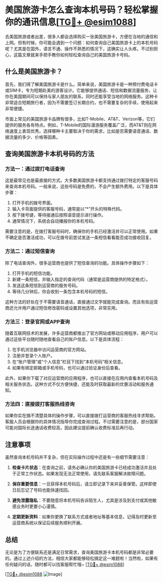 # 美国旅游卡怎么查询本机号码？轻松掌握你的通讯信息[[TG💪+ @esim1088](https://t.me/s/esim1088)]

去美国旅游或者出差，很多人都会选择购买一张美国旅游卡，方便在当地的通信和上网。但有时候，你可能会遇到一个问题：如何查询自己美国旅游卡上的本机号码呢？尤其是在国外，语言不通、操作不熟悉的情况下，这确实让人头疼。不过别担心，这篇文章就来手把手教你如何轻松查询自己的美国旅游卡号码。

## 什么是美国旅游卡？

首先，我们得了解美国旅游卡是什么。简单来说，美国旅游卡是一种预付费电话卡或SIM卡，专为短期赴美的游客设计。它能够提供通话、短信和数据流量服务，让你在美国期间可以保持与家人朋友的联系，同时还能享受当地的网络服务。这种卡非常适合短期旅行者，因为不需要签订长期合约，也不需要复杂的手续，使用起来非常便捷。

市面上常见的美国旅游卡品牌有很多，比如T-Mobile、AT&T、Verizon等，它们提供的服务各有特点。例如，T-Mobile的国际漫游服务覆盖广泛，而AT&T则在网络速度上表现优秀。选择哪种卡主要取决于你的需求，比如是否需要语音通话、数据流量的多少、价格等因素。

## 查询美国旅游卡本机号码的方法

### 方法一：通过拨打电话查询

这是最常见也是最直接的方式。大多数美国旅游卡都支持通过拨打特定的客服号码来查询本机号码。一般来说，这些号码是免费的，不会产生额外费用。以下是具体步骤：

1. 打开手机的拨号界面。
2. 输入卡背面提供的客服号码，通常是以“*”开头的特殊代码。
3. 按下拨号键，等待接通后按照语音提示进行操作。
4. 通常情况下，系统会自动播报你的本机号码。

需要注意的是，在拨打客服号码时，确保你的手机已经激活并可以正常使用。如果不确定是否激活成功，可以在拨号前尝试发送一条短信看看能否成功接收回复。

### 方法二：通过短信查询

除了电话查询外，很多运营商也提供了短信查询的功能。具体操作步骤如下：

1. 打开手机的短信功能。
2. 新建一条短信，并输入指定的查询代码（通常是运营商提供的特定格式）。
3. 发送这条短信到运营商的服务号码。
4. 等待几分钟后，你会收到一条包含本机号码的短信。

这种方法的好处在于不需要语音通话，直接通过文字就能完成查询。而且有些运营商还允许用户通过短信修改密码或设置其他选项，非常实用。

### 方法三：登录官网或APP查询

随着互联网技术的发展，许多运营商都推出了官方网站或移动应用程序，用户可以通过这些平台随时随地查看自己的账户信息。以下是具体流程：

1. 在手机浏览器中访问运营商的官方网站。
2. 注册并登录个人账户。
3. 在“账户管理”或“个人信息”栏目下找到“本机号码”相关信息。
4. 如果有绑定邮箱或手机号码，也可以通过验证身份后查看。

此外，如果你下载了对应运营商的应用程序，也可以直接在应用内查看本机号码及相关服务状态。这种方式不仅方便快捷，还能及时获取最新的优惠活动和服务通知。

### 方法四：直接拨打客服热线咨询

如果你实在搞不清楚具体的操作步骤，可以直接拨打运营商的客服热线寻求帮助。客服人员会根据你的具体情况指导你完成查询过程。不过需要注意的是，部分国家可能对国际长途通话收费较高，因此建议提前确认收费标准后再行动。

## 注意事项

虽然查询本机号码并不复杂，但在实际操作过程中还是有一些细节需要注意：

1. **检查卡片状态**：在查询之前，请务必确认你的美国旅游卡已经成功激活并且处于正常工作状态。如果发现无法正常使用，请先联系客服解决故障问题。

2. **保存重要信息**：一旦获得本机号码后，请立即记录下来并妥善保管。这样即使日后忘记了号码也能快速找回。

3. **避免泄露隐私**：不要随意将本机号码告诉陌生人，尤其是涉及到支付或其他敏感业务时更要小心谨慎。

4. **定期更新资料**：如果你更换了联系方式或者地址等基本信息，记得及时更新至运营商系统以保证后续服务顺利开展。

## 总结

无论是为了方便联系还是满足日常需求，查询美国旅游卡本机号码都是非常必要的。通过上述介绍的方法，相信大家都能够轻松搞定这一难题啦！当然啦，如果有任何疑问的话，随时都可以找客服帮忙哦~ [[TG💪+ @esim1088](https://t.me/s/esim1088)]

[[TG💪+ @esim1088](https://t.me/s/esim1088) ![Image](https://i.postimg.cc/4NQfJmqS/Snipaste-2025-05-13-00-14-12.png)]